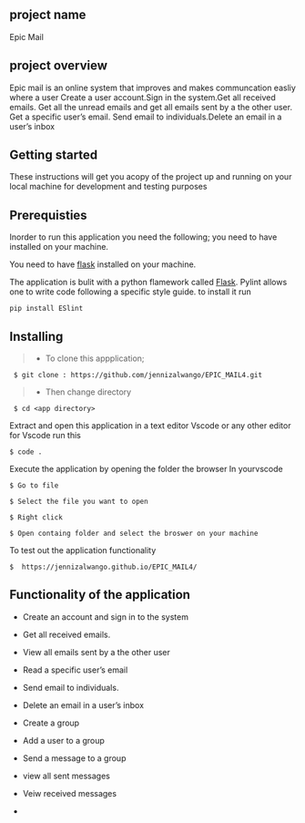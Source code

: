 ## project name 
  Epic Mail

## project overview
  Epic mail is an online system that improves and makes communcation easliy where a user 
  Create a user account.Sign in the system.Get all received emails.
  Get all the unread emails and get all emails sent by a the other user.
  Get a specific user’s email.
  Send email to individuals.Delete an email in a user’s inbox

## Getting started
 These instructions will get you acopy of the project up and running on your local machine for development and testing purposes

## Prerequisties
Inorder  to run this application you need the following;
you need to have [](https://www.python.org/downloads/)  installed on your machine.

You need to have [flask](http://flask.pocoo.org/docs/1.0/installation/) installed on your 
machine.

The application is bulit with a python flamework called [Flask](http://flask.pocoo.org/).
Pylint allows one to write code following a specific style guide.
 to install it run

```
pip install ESlint
```

## Installing 

> - To clone this appplication;

 ```
  $ git clone : https://github.com/jennizalwango/EPIC_MAIL4.git
```


 > - Then change directory 
```
 $ cd <app directory>
```

 Extract and open this application in a text editor Vscode or any other editor
 for Vscode run this 
 ```
 $ code .
 ``` 

Execute the application by opening the folder the browser
In yourvscode 
 
 ```
 $ Go to file
 ```

  ```
 $ Select the file you want to open
 ```

  ```
 $ Right click
 ```

  ```
 $ Open containg folder and select the broswer on your machine
 ```

 To test out the application functionality 
  ```
 $  https://jennizalwango.github.io/EPIC_MAIL4/
 ```

## Functionality of the application
- Create an account and sign in to the system

- Get all received emails.

- View all emails sent by a the other user

- Read a specific user’s email

- Send email to individuals.

- Delete an email in a user’s inbox

- Create a group

- Add a user to a group

- Send a message to a group

- view all sent messages

- Veiw received messages

- 
